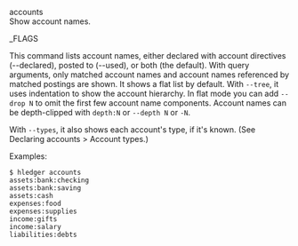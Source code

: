 accounts\
Show account names.

_FLAGS

This command lists account names, either declared with account directives
(--declared), posted to (--used), or both (the default).
With query arguments, only matched account names and account names 
referenced by matched postings are shown.
It shows a flat list by default. With `--tree`, it uses indentation to
show the account hierarchy.
In flat mode you can add `--drop N` to omit the first few account name components.
Account names can be depth-clipped with `depth:N` or `--depth N` or `-N`.

With `--types`, it also shows each account's type, if it's known.
(See Declaring accounts > Account types.)

Examples:

```shell
$ hledger accounts
assets:bank:checking
assets:bank:saving
assets:cash
expenses:food
expenses:supplies
income:gifts
income:salary
liabilities:debts
```
